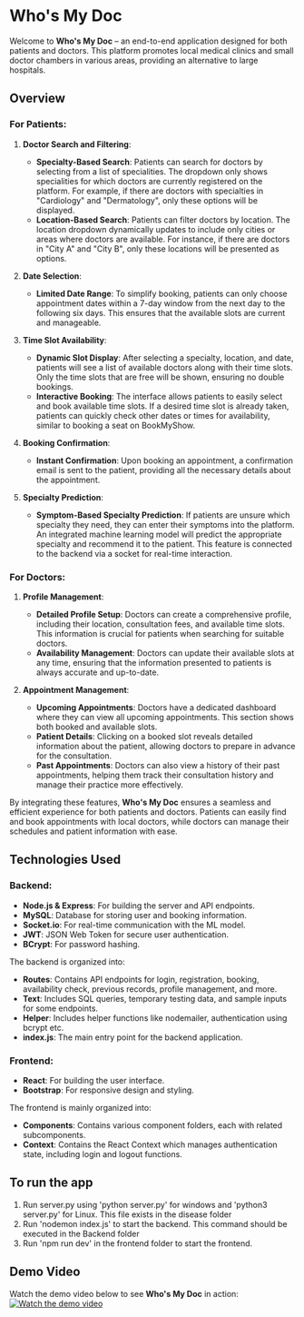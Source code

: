 # Who's My Doc

Welcome to **Who's My Doc** – an end-to-end application designed for both patients and doctors. This platform promotes local medical clinics and small doctor chambers in various areas, providing an alternative to large hospitals. 

## Overview

### For Patients:

1. **Doctor Search and Filtering**:
   - **Specialty-Based Search**: Patients can search for doctors by selecting from a list of specialities. The dropdown only shows specialities for which doctors are currently registered on the platform. For example, if there are doctors with specialties in "Cardiology" and "Dermatology", only these options will be displayed.
   - **Location-Based Search**: Patients can filter doctors by location. The location dropdown dynamically updates to include only cities or areas where doctors are available. For instance, if there are doctors in "City A" and "City B", only these locations will be presented as options.

2. **Date Selection**:
   - **Limited Date Range**: To simplify booking, patients can only choose appointment dates within a 7-day window from the next day to the following six days. This ensures that the available slots are current and manageable.

3. **Time Slot Availability**:
   - **Dynamic Slot Display**: After selecting a specialty, location, and date, patients will see a list of available doctors along with their time slots. Only the time slots that are free will be shown, ensuring no double bookings.
   - **Interactive Booking**: The interface allows patients to easily select and book available time slots. If a desired time slot is already taken, patients can quickly check other dates or times for availability, similar to booking a seat on BookMyShow.

4. **Booking Confirmation**:
   - **Instant Confirmation**: Upon booking an appointment, a confirmation email is sent to the patient, providing all the necessary details about the appointment.

5. **Specialty Prediction**:
   - **Symptom-Based Specialty Prediction**: If patients are unsure which specialty they need, they can enter their symptoms into the platform. An integrated machine learning model will predict the appropriate specialty and recommend it to the patient. This feature is connected to the backend via a socket for real-time interaction.

### For Doctors:

1. **Profile Management**:
   - **Detailed Profile Setup**: Doctors can create a comprehensive profile, including their location, consultation fees, and available time slots. This information is crucial for patients when searching for suitable doctors.
   - **Availability Management**: Doctors can update their available slots at any time, ensuring that the information presented to patients is always accurate and up-to-date.

2. **Appointment Management**:
   - **Upcoming Appointments**: Doctors have a dedicated dashboard where they can view all upcoming appointments. This section shows both booked and available slots.
   - **Patient Details**: Clicking on a booked slot reveals detailed information about the patient, allowing doctors to prepare in advance for the consultation.
   - **Past Appointments**: Doctors can also view a history of their past appointments, helping them track their consultation history and manage their practice more effectively.

By integrating these features, **Who's My Doc** ensures a seamless and efficient experience for both patients and doctors. Patients can easily find and book appointments with local doctors, while doctors can manage their schedules and patient information with ease.

## Technologies Used

### Backend:
- **Node.js & Express**: For building the server and API endpoints.
- **MySQL**: Database for storing user and booking information.
- **Socket.io**: For real-time communication with the ML model.
- **JWT**: JSON Web Token for secure user authentication.
- **BCrypt**: For password hashing.

The backend is organized into:
- **Routes**: Contains API endpoints for login, registration, booking, availability check, previous records, profile management, and more.
- **Text**: Includes SQL queries, temporary testing data, and sample inputs for some endpoints.
- **Helper**: Includes helper functions like nodemailer, authentication using bcrypt etc.
- **index.js**: The main entry point for the backend application.

### Frontend:
- **React**: For building the user interface.
- **Bootstrap**: For responsive design and styling.

The frontend is mainly organized into:
- **Components**: Contains various component folders, each with related subcomponents.
- **Context**: Contains the React Context which manages authentication state, including login and logout functions.

## To run the app
1. Run server.py using 'python server.py' for windows and 'python3 server.py' for Linux. This file exists in the disease folder
2. Run 'nodemon index.js' to start the backend. This command should be executed in the Backend folder
3. Run 'npm run dev' in the frontend folder to start the frontend.  

## Demo Video

Watch the demo video below to see **Who's My Doc** in action:
[![Watch the demo video](https://via.placeholder.com/640x480.png?text=Demo+Video)](https://drive.google.com/file/d/1RMX7zEfu5b3TugkhIGmvOd2SmBRL1et-/view)

